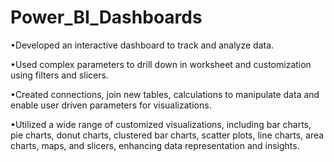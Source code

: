 # Power_BI_Dashboards
•Developed an interactive dashboard to track and analyze data.

•Used complex parameters to drill down in worksheet and customization using filters and slicers.

•Created connections, join new tables, calculations to manipulate data and enable user driven parameters for visualizations.

•Utilized a wide range of customized visualizations, including bar charts, pie charts, donut charts, clustered bar charts, scatter plots, line charts,
area charts, maps, and slicers, enhancing data representation and insights.
